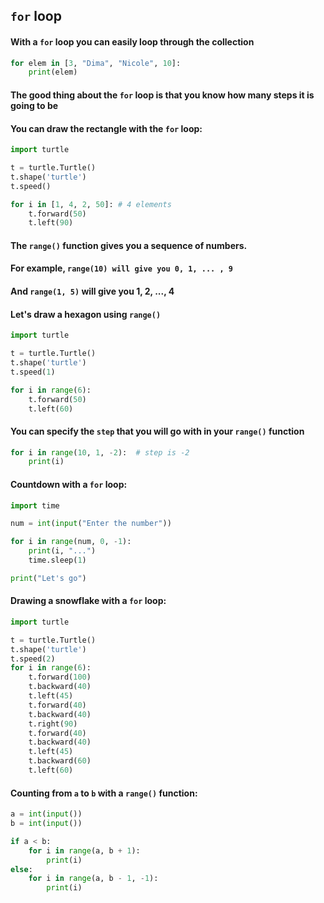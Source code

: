 ## `for` loop
#### With a `for` loop you can easily loop through the collection  
```python
for elem in [3, "Dima", "Nicole", 10]:
    print(elem)
```

#### The good thing about the `for` loop is that you know how many steps it is going to be  
#### You can draw the rectangle with the `for` loop:  
```python
import turtle

t = turtle.Turtle()
t.shape('turtle')
t.speed()

for i in [1, 4, 2, 50]: # 4 elements
    t.forward(50)
    t.left(90)
```  
#### The `range()` function gives you a sequence of numbers.   
#### For example, `range(10) will give you 0, 1, ... , 9`  
#### And `range(1, 5)` will give you 1, 2, ..., 4  
#### Let's draw a hexagon using `range()`  
```python
import turtle

t = turtle.Turtle()
t.shape('turtle')
t.speed(1)

for i in range(6):
    t.forward(50)
    t.left(60)

```  
#### You can specify the `step` that you will go with in your `range()` function  
```python
for i in range(10, 1, -2):  # step is -2
    print(i)
```  
#### Countdown with a `for` loop:
```python
import time

num = int(input("Enter the number"))

for i in range(num, 0, -1):
    print(i, "...")
    time.sleep(1)

print("Let's go")
```  

#### Drawing a snowflake with a `for` loop:  
```python
import turtle

t = turtle.Turtle()
t.shape('turtle')
t.speed(2)
for i in range(6):
    t.forward(100)
    t.backward(40)
    t.left(45)
    t.forward(40)
    t.backward(40)
    t.right(90)
    t.forward(40)
    t.backward(40)
    t.left(45)
    t.backward(60)
    t.left(60)
```  
#### Counting from `a` to `b` with a `range()` function:  
```python
a = int(input())
b = int(input())

if a < b:
    for i in range(a, b + 1):
        print(i)
else:
    for i in range(a, b - 1, -1):
        print(i)
```

